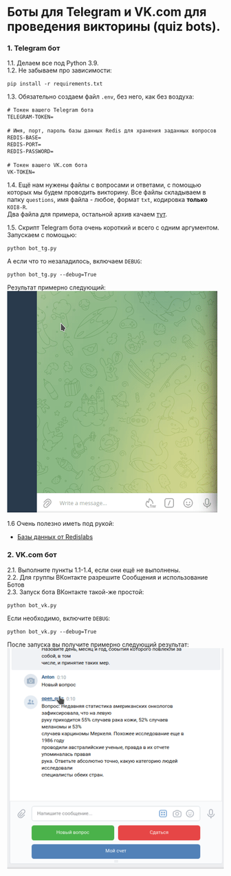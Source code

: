 # Боты для Telegram и VK.com для проведения викторины (quiz bots).

### 1. Telegram бот

1.1. Делаем все под Python 3.9.  
1.2. Не забываем про зависимости: 
```shell
pip install -r requirements.txt 
```
1.3. Обязательно создаем файл `.env`, без него, как без воздуха: 
```text
# Токен вашего Telegram бота
TELEGRAM-TOKEN=

# Имя, порт, пароль базы данных Redis для хранения заданных вопросов
REDIS-BASE=
REDIS-PORT=
REDIS-PASSWORD=

# Токен вашего VK.com бота
VK-TOKEN=
```
1.4. Ещё нам нужены файлы с вопросами и ответами, с помощью которых мы будем проводить викторину. 
Все файлы складываем в папку `questions`, имя файла - любое, формат `txt`, кодировка **только** `KOI8-R`.  
Два файла для примера, остальной архив качаем [тут](https://dvmn.org/media/modules_dist/quiz-questions.zip).

1.5. Скрипт Telegram бота очень короткий и всего с одним аргументом. Запускаем с помощью:

```shell
python bot_tg.py
```

А если что то незаладилось, включаем `DEBUG`: 
```shell
python bot_tg.py --debug=True
```
Результат примерно следующий:   
![bot_tg.gif](bot_tg.gif)

1.6 Очень полезно иметь под рукой:  

- [Базы данных от Redislabs](https://redislabs.com/)

### 2. VK.com бот
2.1. Выполните пункты 1.1-1.4, если они ещё не выполнены.  
2.2. Для группы ВКонтакте разрешите Сообщения и использование Ботов  
2.3. Запуск бота ВКонтакте такой-же простой:
```shell
python bot_vk.py
```

Если необходимо, включите `DEBUG`: 
```shell
python bot_vk.py --debug=True
```

После запуска вы получите примерно следующий результат:   
![bot_vk.gif](bot_vk.gif)

